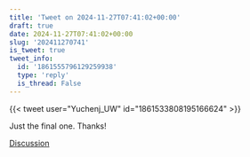 ```yaml
---
title: 'Tweet on 2024-11-27T07:41:02+00:00'
draft: true
date: 2024-11-27T07:41:02+00:00
slug: '202411270741'
is_tweet: true
tweet_info:
  id: '1861555796129259938'
  type: 'reply'
  is_thread: False
---
```




{{< tweet user="Yuchenj_UW" id="1861533808195166624" >}}

Just the final one. Thanks!

[Discussion](https://x.com/sytelus/status/1861555796129259938)

